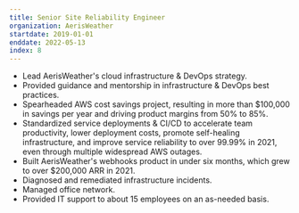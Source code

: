 ```yaml
---
title: Senior Site Reliability Engineer
organization: AerisWeather
startdate: 2019-01-01
enddate: 2022-05-13
index: 8
---
```


* Lead AerisWeather's cloud infrastructure & DevOps strategy.
* Provided guidance and mentorship in infrastructure & DevOps best practices.
* Spearheaded AWS cost savings project, resulting in more
  than $100,000 in savings per year and driving product margins
  from 50% to 85%.
* Standardized service deployments & CI/CD to accelerate team
  productivity, lower deployment costs, promote self-healing
  infrastructure, and improve service reliability to over 99.99%
  in 2021, even through multiple widespread AWS outages.
* Built AerisWeather's webhooks product in under six months,
  which grew to over $200,000 ARR in 2021.
* Diagnosed and remediated infrastructure incidents.
* Managed office network.
* Provided IT support to about 15 employees on an as-needed basis.
